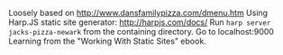 Loosely based on http://www.dansfamilypizza.com/dmenu.htm
Using Harp.JS static site generator: http://harpjs.com/docs/
Run `harp server jacks-pizza-newark` from the containing directory.
Go to localhost:9000
Learning from the "Working With Static Sites" ebook.
